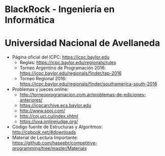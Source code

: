 # BlackRock - Ingeniería en Informática 
# Universidad Nacional de Avellaneda 

 * Página oficial del ICPC: https://icpc.baylor.edu
   * Reglas: https://icpc.baylor.edu/regionals/rules  
   * Torneo Argentino de Programación 2016: https://icpc.baylor.edu/regionals/finder/tap-2016
   * Torneo Regional 2016: https://icpc.baylor.edu/regionals/finder/southamerica-south-2016
 * Problemas y jueces online: 
   * http://torneoprogramacion.com.ar/problemas-de-ediciones-anteriores/
   * https://icpcarchive.ecs.baylor.edu
   * http://www.spoj.com/
   * http://coj.uci.cu/index.xhtml
   * https://uva.onlinejudge.org/
 * Código fuente de Estructuras y Algoritmos: http://cpbook.net/#downloads
 * Material de Lectura Importante: https://github.com/haseebr/competitive-programming/tree/master/Materials
